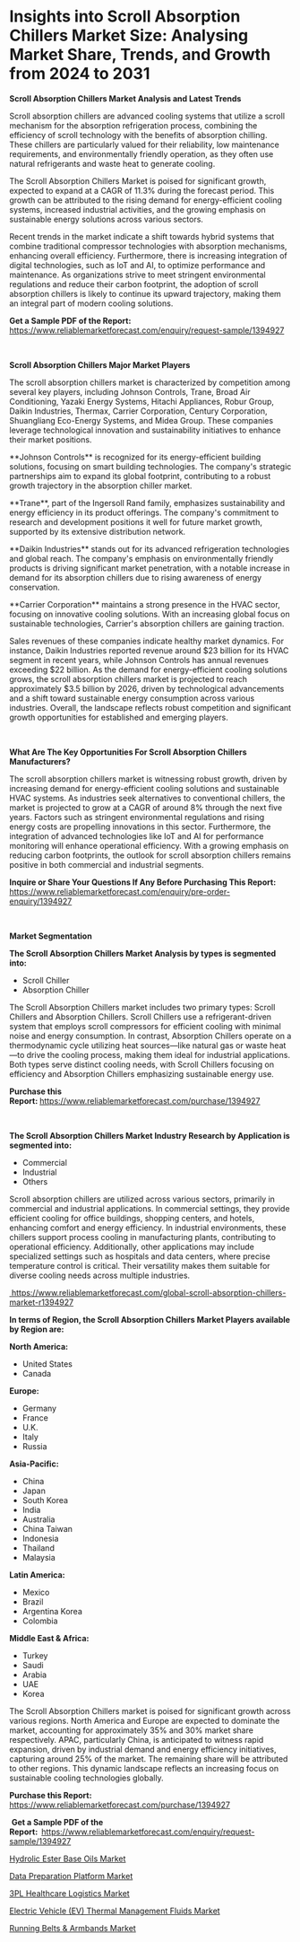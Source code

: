 <p><h1>Insights into Scroll Absorption Chillers Market Size: Analysing Market Share, Trends, and Growth from 2024 to 2031</h1></p><p><strong>Scroll Absorption Chillers Market Analysis and Latest Trends</strong></p>
<p><p>Scroll absorption chillers are advanced cooling systems that utilize a scroll mechanism for the absorption refrigeration process, combining the efficiency of scroll technology with the benefits of absorption chilling. These chillers are particularly valued for their reliability, low maintenance requirements, and environmentally friendly operation, as they often use natural refrigerants and waste heat to generate cooling.</p><p>The Scroll Absorption Chillers Market is poised for significant growth, expected to expand at a CAGR of 11.3% during the forecast period. This growth can be attributed to the rising demand for energy-efficient cooling systems, increased industrial activities, and the growing emphasis on sustainable energy solutions across various sectors. </p><p>Recent trends in the market indicate a shift towards hybrid systems that combine traditional compressor technologies with absorption mechanisms, enhancing overall efficiency. Furthermore, there is increasing integration of digital technologies, such as IoT and AI, to optimize performance and maintenance. As organizations strive to meet stringent environmental regulations and reduce their carbon footprint, the adoption of scroll absorption chillers is likely to continue its upward trajectory, making them an integral part of modern cooling solutions.</p></p>
<p><strong>Get a Sample PDF of the Report:&nbsp;</strong> <a href="https://www.reliablemarketforecast.com/enquiry/request-sample/1394927">https://www.reliablemarketforecast.com/enquiry/request-sample/1394927</a></p>
<p>&nbsp;</p>
<p><strong>Scroll Absorption Chillers Major Market Players</strong></p>
<p><p>The scroll absorption chillers market is characterized by competition among several key players, including Johnson Controls, Trane, Broad Air Conditioning, Yazaki Energy Systems, Hitachi Appliances, Robur Group, Daikin Industries, Thermax, Carrier Corporation, Century Corporation, Shuangliang Eco-Energy Systems, and Midea Group. These companies leverage technological innovation and sustainability initiatives to enhance their market positions.</p><p>**Johnson Controls** is recognized for its energy-efficient building solutions, focusing on smart building technologies. The company's strategic partnerships aim to expand its global footprint, contributing to a robust growth trajectory in the absorption chiller market.</p><p>**Trane**, part of the Ingersoll Rand family, emphasizes sustainability and energy efficiency in its product offerings. The company's commitment to research and development positions it well for future market growth, supported by its extensive distribution network.</p><p>**Daikin Industries** stands out for its advanced refrigeration technologies and global reach. The company's emphasis on environmentally friendly products is driving significant market penetration, with a notable increase in demand for its absorption chillers due to rising awareness of energy conservation.</p><p>**Carrier Corporation** maintains a strong presence in the HVAC sector, focusing on innovative cooling solutions. With an increasing global focus on sustainable technologies, Carrier's absorption chillers are gaining traction.</p><p>Sales revenues of these companies indicate healthy market dynamics. For instance, Daikin Industries reported revenue around $23 billion for its HVAC segment in recent years, while Johnson Controls has annual revenues exceeding $22 billion. As the demand for energy-efficient cooling solutions grows, the scroll absorption chillers market is projected to reach approximately $3.5 billion by 2026, driven by technological advancements and a shift toward sustainable energy consumption across various industries. Overall, the landscape reflects robust competition and significant growth opportunities for established and emerging players.</p></p>
<p>&nbsp;</p>
<p><strong>What Are The Key Opportunities For Scroll Absorption Chillers Manufacturers?</strong></p>
<p><p>The scroll absorption chillers market is witnessing robust growth, driven by increasing demand for energy-efficient cooling solutions and sustainable HVAC systems. As industries seek alternatives to conventional chillers, the market is projected to grow at a CAGR of around 8% through the next five years. Factors such as stringent environmental regulations and rising energy costs are propelling innovations in this sector. Furthermore, the integration of advanced technologies like IoT and AI for performance monitoring will enhance operational efficiency. With a growing emphasis on reducing carbon footprints, the outlook for scroll absorption chillers remains positive in both commercial and industrial segments.</p></p>
<p><strong>Inquire or Share Your Questions If Any Before Purchasing This Report:</strong> <a href="https://www.reliablemarketforecast.com/enquiry/pre-order-enquiry/1394927">https://www.reliablemarketforecast.com/enquiry/pre-order-enquiry/1394927</a></p>
<p>&nbsp;</p>
<p><strong>Market Segmentation</strong></p>
<p><strong>The Scroll Absorption Chillers Market Analysis by types is segmented into:</strong></p>
<p><ul><li>Scroll Chiller</li><li>Absorption Chiller</li></ul></p>
<p><p>The Scroll Absorption Chillers market includes two primary types: Scroll Chillers and Absorption Chillers. Scroll Chillers use a refrigerant-driven system that employs scroll compressors for efficient cooling with minimal noise and energy consumption. In contrast, Absorption Chillers operate on a thermodynamic cycle utilizing heat sources—like natural gas or waste heat—to drive the cooling process, making them ideal for industrial applications. Both types serve distinct cooling needs, with Scroll Chillers focusing on efficiency and Absorption Chillers emphasizing sustainable energy use.</p></p>
<p><strong>Purchase this Report:&nbsp;</strong><a href="https://www.reliablemarketforecast.com/purchase/1394927">https://www.reliablemarketforecast.com/purchase/1394927</a></p>
<p>&nbsp;</p>
<p><strong>The Scroll Absorption Chillers Market Industry Research by Application is segmented into:</strong></p>
<p><ul><li>Commercial</li><li>Industrial</li><li>Others</li></ul></p>
<p><p>Scroll absorption chillers are utilized across various sectors, primarily in commercial and industrial applications. In commercial settings, they provide efficient cooling for office buildings, shopping centers, and hotels, enhancing comfort and energy efficiency. In industrial environments, these chillers support process cooling in manufacturing plants, contributing to operational efficiency. Additionally, other applications may include specialized settings such as hospitals and data centers, where precise temperature control is critical. Their versatility makes them suitable for diverse cooling needs across multiple industries.</p></p>
<p><a href="https://www.reliablemarketforecast.com/global-scroll-absorption-chillers-market-r1394927">&nbsp;https://www.reliablemarketforecast.com/global-scroll-absorption-chillers-market-r1394927</a></p>
<p><strong>In terms of Region, the Scroll Absorption Chillers Market Players available by Region are:</strong></p>
<p>
    <p> <strong> North America: </strong>
        <ul>
            <li>United States</li>
            <li>Canada</li>
        </ul>
        </p> 
    <p> <strong> Europe: </strong>
        <ul>
            <li>Germany</li>
            <li>France</li>
            <li>U.K.</li>
            <li>Italy</li>
            <li>Russia</li>
        </ul>
        </p> 
    <p> <strong> Asia-Pacific: </strong>
        <ul>
            <li>China</li>
            <li>Japan</li>
            <li>South Korea</li>
            <li>India</li>
            <li>Australia</li>
            <li>China Taiwan</li>
            <li>Indonesia</li>
            <li>Thailand</li>
            <li>Malaysia</li>
        </ul>
        </p> 
    <p> <strong> Latin America: </strong>
        <ul>
            <li>Mexico</li>
            <li>Brazil</li>
            <li>Argentina Korea</li>
            <li>Colombia</li>
        </ul>
        </p> 
    <p> <strong> Middle East & Africa: </strong>
        <ul>
            <li>Turkey</li>
            <li>Saudi</li>
            <li>Arabia</li>
            <li>UAE</li>
            <li>Korea</li>
        </ul>
    </p>
    </p>
<p><p>The Scroll Absorption Chillers market is poised for significant growth across various regions. North America and Europe are expected to dominate the market, accounting for approximately 35% and 30% market share respectively. APAC, particularly China, is anticipated to witness rapid expansion, driven by industrial demand and energy efficiency initiatives, capturing around 25% of the market. The remaining share will be attributed to other regions. This dynamic landscape reflects an increasing focus on sustainable cooling technologies globally.</p></p>
<p><strong>Purchase this Report: </strong><a href="https://www.reliablemarketforecast.com/purchase/1394927">https://www.reliablemarketforecast.com/purchase/1394927</a></p>
<p>&nbsp;<strong>Get a Sample PDF of the Report:&nbsp;&nbsp;</strong><a href="https://www.reliablemarketforecast.com/enquiry/request-sample/1394927">https://www.reliablemarketforecast.com/enquiry/request-sample/1394927</a></p>
<p><strong></strong></p>
<p><p><a href="https://issuu.com/reportprime-2/docs/hydrolic-ester-base-oils-market-siz_cf69956a598203">Hydrolic Ester Base Oils Market</a></p><p><a href="https://www.linkedin.com/pulse/insights-data-preparation-platform-industry-market-financial-c25pc?trackingId=hjicZFrYQwq9dtRx1kbE2w%3D%3D">Data Preparation Platform Market</a></p><p><a href="https://www.linkedin.com/pulse/what-growth-opportunities-challenges-3pl-healthcare-logistics-eaepf?trackingId=FSF89XXwSs2opC7hwf7k3Q%3D%3D">3PL Healthcare Logistics Market</a></p><p><a href="https://issuu.com/reportprime-2/docs/electric-vehicle-ev-thermal-managem_df9864bec5e88d">Electric Vehicle (EV) Thermal Management Fluids Market</a></p><p><a href="https://github.com/RickHolmes3/Market-Research-Report-List-6/blob/main/running-belts-armbands-market.md">Running Belts & Armbands Market</a></p></p>